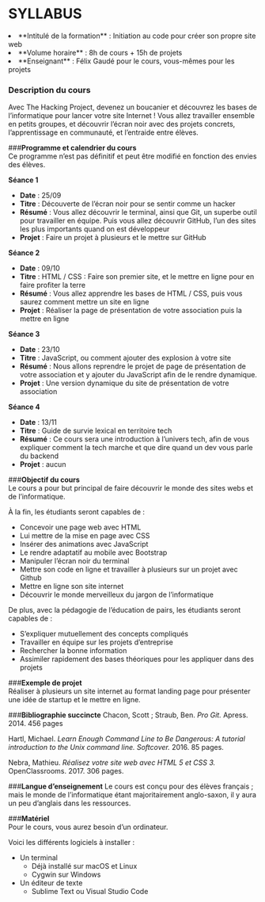 <head><h1>SYLLABUS</h1></head>



<li>**Intitulé de la formation** : Initiation au code pour créer son propre site web  
<li>**Volume horaire** : 8h de cours + 15h de projets  
<li>**Enseignant** : Félix Gaudé pour le cours, vous-mêmes pour les projets


<h3><strong>Description du cours</strong></h3>
Avec The Hacking Project, devenez un boucanier et découvrez les bases de l’informatique pour lancer votre site Internet !  
Vous allez travailler ensemble en petits groupes, et découvrir l’écran noir avec des projets concrets, l’apprentissage en communauté, et l’entraide entre élèves.

###**Programme et calendrier du cours**  
Ce programme n’est pas définitif et peut être modifié en fonction des envies des élèves.  

**Séance 1**  
<ul>
<li> <strong>Date</strong> : 25/09  
<li> <strong>Titre</strong> : Découverte de l’écran noir pour se sentir comme un hacker  
<li><strong>Résumé</strong> : Vous allez découvrir le terminal, ainsi que Git, un superbe outil pour travailler en équipe. Puis vous allez découvrir GitHub, l’un des sites les plus importants quand on est développeur  
<li><strong>Projet</strong> : Faire un projet à plusieurs et le mettre sur GitHub
</ul>

**Séance 2**  
<ul>
<li><strong>Date</strong> : 09/10  
<li><strong>Titre</strong> : HTML / CSS : Faire son premier site, et le mettre en ligne pour en faire profiter la terre  
<li><strong>Résumé</strong> : Vous allez apprendre les bases de HTML / CSS, puis vous saurez comment mettre un site en ligne  
<li><strong>Projet</strong> : Réaliser la page de présentation de votre association puis la mettre en ligne
</ul>

**Séance 3**  
<ul>
<li><strong>Date</strong> : 23/10  
<li><strong>Titre</strong> : JavaScript, ou comment ajouter des explosion à votre site  
<li><strong>Résumé</strong> : Nous allons reprendre le projet de page de présentation de votre association et y ajouter du JavaScript afin de le rendre dynamique.  
<li><strong>Projet</strong> : Une version dynamique du site de présentation de votre association
</ul>

**Séance 4**  
<ul>
<li><strong>Date</strong> : 13/11   
<li><strong>Titre</strong> : Guide de survie lexical en territoire tech  
<li><strong>Résumé</strong> : Ce cours sera une introduction à l’univers tech, afin de vous expliquer comment la tech marche et que dire quand un dev vous parle du backend  
<li><strong>Projet</strong> : aucun
</ul>


###**Objectif du cours**  
Le cours a pour but principal de faire découvrir le monde des sites webs et de l’informatique. 

À la fin, les étudiants seront capables de : 
<ul> 
<li>Concevoir une page web avec HTML
<li>Lui mettre de la mise en page avec CSS
<li>Insérer des animations avec JavaScript
<li>Le rendre adaptatif au mobile avec Bootstrap
<li>Manipuler l’écran noir du terminal
<li>Mettre son code en ligne et travailler à plusieurs sur un projet avec Github
<li>Mettre en ligne son site internet
<li>Découvrir le monde merveilleux du jargon de l’informatique
</ul>

De plus, avec la pédagogie de l’éducation de pairs, les étudiants seront capables de :
<ul>
<li>S’expliquer mutuellement des concepts compliqués
<li>Travailler en équipe sur les projets d’entreprise
<li>Rechercher la bonne information
<li>Assimiler rapidement des bases théoriques pour les appliquer dans des projets
</ul>

###**Exemple de projet**   
Réaliser à plusieurs un site internet au format landing page pour présenter une idée de startup et le mettre en ligne.


###**Bibliographie succincte**
Chacon, Scott ; Straub, Ben. <em>Pro Git.</em> Apress. 2014. 456 pages

Hartl, Michael. <em>Learn Enough Command Line to Be Dangerous: A tutorial introduction to the Unix command line. Softcover.</em> 2016. 85 pages.

Nebra, Mathieu. <em>Réalisez votre site web avec HTML 5 et CSS 3.</em> OpenClassrooms. 2017. 306 pages.


###**Langue d’enseignement**
Le cours est conçu pour des élèves français ; mais le monde de l’informatique étant majoritairement anglo-saxon, il y aura un peu d’anglais dans les ressources.

###**Matériel**  
Pour le cours, vous aurez besoin d’un ordinateur.

Voici les différents logiciels à installer :<ul>
<li>Un terminal <ul>
<li>Déjà installé sur macOS et Linux
<li>Cygwin sur Windows
</ul>
<li>Un éditeur de texte<ul>
<li>Sublime Text ou Visual Studio Code
</ul>